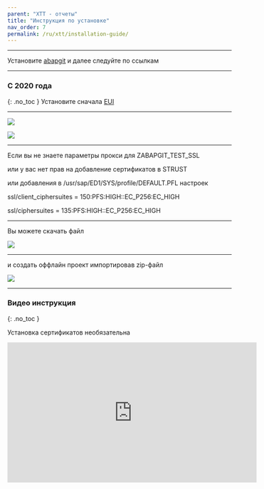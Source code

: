 ```yaml
---
parent: "XTT - отчеты"
title: "Инструкция по установке"
nav_order: 7
permalink: /ru/xtt/installation-guide/
---
```


***
Установите [abapgit](http://docs.abapgit.org/guide-install.html)
и далее следуйте по ссылкам

---

### С 2020 года
{: .no_toc }
Установите сначала [EUI](https://github.com/bizhuka/eui)

---

![](https://raw.githubusercontent.com/wiki/bizhuka/xtt/img/guide_explore.png)

![](https://raw.githubusercontent.com/wiki/bizhuka/xtt/img/guide_clone.png)

***

Если вы не знаете параметры прокси для ZABAPGIT_TEST_SSL

или у вас нет прав на добавление сертификатов в STRUST

или добавления в /usr/sap/ED1/SYS/profile/DEFAULT.PFL настроек

ssl/client_ciphersuites = 150:PFS:HIGH::EC_P256:EC_HIGH

ssl/ciphersuites = 135:PFS:HIGH::EC_P256:EC_HIGH

***

Вы можете скачать файл

![](https://raw.githubusercontent.com/wiki/bizhuka/xtt/img/guide_zip.png)

***
и создать оффлайн проект импортировав zip-файл

![](https://raw.githubusercontent.com/wiki/bizhuka/xtt/img/guide_offline.png)

***

### Видео инструкция
{: .no_toc }

Установка сертификатов необязательна

<iframe width="560" height="315" src="https://www.youtube.com/embed/QtqWRF0UuLw" frameborder="0" allow="accelerometer; autoplay; encrypted-media; gyroscope; picture-in-picture" allowfullscreen></iframe>

